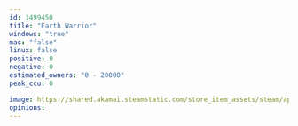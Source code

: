 ```yaml
---
id: 1499450
title: "Earth Warrior"
windows: "true"
mac: "false"
linux: false
positive: 0
negative: 0
estimated_owners: "0 - 20000"
peak_ccu: 0

image: https://shared.akamai.steamstatic.com/store_item_assets/steam/apps/1499450/header.jpg?t=1611900041
opinions:
---
```

